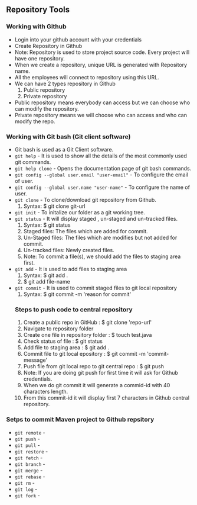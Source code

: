 ## Repository Tools
### Working with Github
- Login into your github account with your credentials
- Create Repository in Github
- Note: Repository is used to store project source code. Every project will have one repository.
- When we create a repository, unique URL is generated with Repository name.
- All the employees will connect to repository using this URL.
- We can have 2 types repository in Github
  1. Public repository
  2. Private repository
- Public repository means everybody can access but we can choose who can modify the repository.
- Private repository means we will choose who can access and who can modify the repo.

### Working with Git bash (Git client software)
- Git bash is used as a Git Client software.
- `git help` - It is used to show all the details of the most commonly used git commands.
- `git help clone` - Opens the documentation page of git bash commands.
- `git config --global user.email "user-email"` - To configure the email of user.
- `git config --global user.name "user-name"` - To configure the name of user.
- `git clone` - To clone/download git repository from Github.
  1. Syntax: $ git clone git-url
- `git init` - To initalize our folder as a git working tree.
- `git status` - It will display staged , un-staged and un-tracked files.
  1. Syntax: $ git status
  2. Staged files: The files which are added for commit.
  3. Un-Staged files: The files which are modifies but not added for commit.
  4. Un-tracked files: Newly created files.
  5. Note: To commit a file(s), we should add the files to staging area first.
- `git add` - It is used to add files to staging area
  1. Syntax: $ git add .
  2. $ git add file-name
- `git commit` - It is used to commit staged files to git local repository
  1. Syntax: $ git commit -m 'reason for commit'
  ### Steps to push code to central repository
  1. Create a public repo in GitHub : $ git clone 'repo-url'
  2. Navigate to repository folder
  3. Create one file in repository folder : $ touch test.java
  4. Check status of file : $ git status
  5. Add file to staging area : $ git add .
  6. Commit file to git local epository : $ git commit -m 'commit-message'
  7. Push file from git local repo to git central repo : $ git push
  8. Note: If you are doing git push for first time it will ask for Github credentials.
  9. When we do git commit it will generate a commid-id with 40 characters length.
  10. From this commit-id it will display first 7 characters in Github central repository.
 ### Setps to commit Maven project to Github repsitory
- `git remote` -
- `git push` -
- `git pull` -
- `git restore` -
- `git fetch` -
- `git branch` -
- `git merge` -
- `git rebase` -
- `git rm` -
- `git log` -
- `git fork` -
